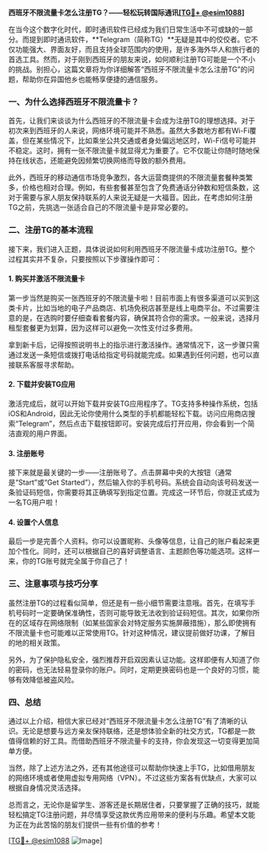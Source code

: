 **西班牙不限流量卡怎么注册TG？——轻松玩转国际通讯[[TG💪+ @esim1088](https://t.me/s/esim1088)]**

在当今这个数字化时代，即时通讯软件已经成为我们日常生活中不可或缺的一部分。而提到即时通讯软件，**Telegram（简称TG）**无疑是其中的佼佼者。它不仅功能强大、界面友好，而且支持全球范围内的使用，是许多海外华人和旅行者的首选工具。然而，对于刚到西班牙的朋友来说，如何顺利注册TG可能是一个不小的挑战。别担心，这篇文章将为你详细解答“西班牙不限流量卡怎么注册TG”的问题，帮助你在异国他乡也能畅享便捷的通信服务。

### 一、为什么选择西班牙不限流量卡？

首先，让我们来谈谈为什么西班牙的不限流量卡会成为注册TG的理想选择。对于初次来到西班牙的人来说，网络环境可能并不熟悉。虽然大多数地方都有Wi-Fi覆盖，但在某些情况下，比如乘坐公共交通或者身处偏远地区时，Wi-Fi信号可能并不稳定。这时，拥有一张不限流量卡就显得尤为重要了。它不仅能让你随时随地保持在线状态，还能避免因频繁切换网络而导致的额外费用。

此外，西班牙的移动通信市场竞争激烈，各大运营商提供的不限流量套餐种类繁多，价格也相对合理。例如，有些套餐甚至包含了免费通话分钟数和短信条数，这对于需要与家人朋友保持联系的人来说无疑是一大福音。因此，在考虑如何注册TG之前，先挑选一张适合自己的不限流量卡是非常必要的。

### 二、注册TG的基本流程

接下来，我们进入正题，具体说说如何利用西班牙不限流量卡成功注册TG。整个过程其实并不复杂，只要按照以下步骤操作即可：

#### 1. 购买并激活不限流量卡

第一步当然是购买一张西班牙的不限流量卡啦！目前市面上有很多渠道可以买到这类卡片，比如当地的电子产品商店、机场免税店甚至是线上电商平台。不过需要注意的是，在选购时要仔细查看套餐内容，确保其符合你的需求。一般来说，选择月租型套餐更为划算，因为这样可以避免一次性支付过多费用。

拿到新卡后，记得按照说明书上的指示进行激活操作。通常情况下，这一步骤只需通过发送一条短信或拨打电话给指定号码就能完成。如果遇到任何问题，也可以直接联系客服寻求帮助。

#### 2. 下载并安装TG应用

激活完成后，就可以开始下载并安装TG应用程序了。TG支持多种操作系统，包括iOS和Android，因此无论你使用什么类型的手机都能轻松下载。访问应用商店搜索“Telegram”，然后点击下载按钮即可。安装完成后打开应用，你会看到一个简洁直观的用户界面。

#### 3. 注册账号

接下来就是最关键的一步——注册账号了。点击屏幕中央的大按钮（通常是“Start”或“Get Started”），然后输入你的手机号码。系统会自动向该号码发送一条验证码短信，你需要将其正确填写到指定位置。完成这一环节后，你就正式成为一名TG用户啦！

#### 4. 设置个人信息

最后一步是完善个人资料。你可以设置昵称、头像等信息，让自己的账户看起来更加个性化。同时，还可以根据自己的喜好调整语言、主题颜色等功能选项。这样一来，你的TG账号就完全属于你自己了！

### 三、注意事项与技巧分享

虽然注册TG的过程看似简单，但还是有一些小细节需要注意哦。首先，在填写手机号码时一定要确保准确性，否则可能导致无法收到验证码短信。其次，如果你所在的区域存在网络限制（如某些国家会对特定服务实施屏蔽措施），那么即使拥有不限流量卡也可能难以正常使用TG。针对这种情况，建议提前做好功课，了解目的地的相关政策。

另外，为了保护隐私安全，强烈推荐开启双因素认证功能。这样即便有人知道了你的密码，也无法轻易登录你的账户。同时，定期更换密码也是一个良好的习惯，能够有效降低被盗风险。

### 四、总结

通过以上介绍，相信大家已经对“西班牙不限流量卡怎么注册TG”有了清晰的认识。无论是想要与远方亲友保持联络，还是想体验全新的社交方式，TG都是一款值得信赖的好工具。而借助西班牙不限流量卡的支持，你会发现这一切变得更加简单方便。

当然，除了上述方法之外，还有其他途径可以帮助你快速上手TG，比如借用朋友的网络环境或者使用虚拟专用网络（VPN）。不过这些方案各有优缺点，大家可以根据自身情况灵活选择。

总而言之，无论你是留学生、游客还是长期居住者，只要掌握了正确的技巧，就能轻松搞定TG注册问题，并尽情享受这款优秀应用带来的便利与乐趣。希望本文能为正在为此苦恼的朋友们提供一些有价值的参考！

[[TG💪+ @esim1088](https://t.me/s/esim1088) ![Image](https://i.postimg.cc/4NQfJmqS/Snipaste-2025-05-13-00-14-12.png)]